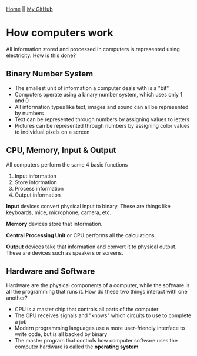 [Home](README.md) || [My GitHub](https://github.com/leahgrace555) 

# How computers work

All information stored and processed in computers is represented using electricity. How is this done?

## Binary Number System
- The smallest unit of information a computer deals with is a "bit" 
- Computers operate using a binary number system, which uses only 1 and 0
- All information types like text, images and sound can all be represented by numbers
- Text can be represented through numbers by assigning values to letters
- Pictures can be represented through numbers by assigning color values to individual pixels on a screen

## CPU, Memory, Input & Output
All computers perform the same 4 basic functions
1. Input information
2. Store information
3. Process information
4. Output information

**Input** devices convert physical input to binary. These are things like keyboards, mice, microphone, camera, etc..

**Memory** devices store that information.

**Central Processing Unit** or CPU performs all the calculations.

**Output** devices take that information and convert it to physical output. These are devices such as speakers or screens.

## Hardware and Software
Hardware are the physical components of a computer, while the software is all the programming that runs it. How do these two things interact with one another?

- CPU is a master chip that controls all parts of the computer
- The CPU receives signals and "knows" which circuits to use to complete a job
- Modern programming languages use a more user-friendly interface to write code, but is all backed by binary
- The master program that controls how computer software uses the computer hardware is called the **operating system**